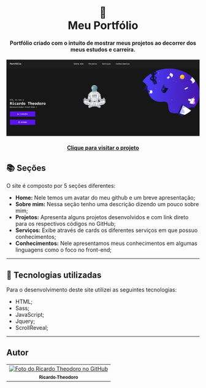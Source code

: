 <h1 align="center">
  📰<br>Meu Portfólio
</h1>

<h4 align="center">
  Portfólio criado com o intuito de mostrar meus projetos ao decorrer dos meus estudos e carreira.
</h4>

![Resultado final do projeto](assets/image/Resultado-Final.png)

<h4 align="center"><a href="https://rictheodoro.github.io/portfolio-theo/">Clique para visitar o projeto</a></h4>

## 📚 Seções

O site é composto por 5 seções diferentes:

- **Home:** Nele temos um avatar do meu github e um breve apresentação;
- **Sobre mim:** Nessa seção tenho uma descrição dizendo um pouco sobre mim;
- **Projetos:** Apresenta alguns projetos desenvolvidos e com link direto para os respectivos códigos no GitHub;
- **Serviços:** Exibe através de cards os diferentes serviços em que possuo conhecimentos;
- **Conhecimentos:** Nele apresentamos meus conhecimentos em algumas linguagens como o foco no front-end;

---

## 💼 Tecnologias utilizadas

Para o desenvolvimento deste site utilizei as seguintes tecnologias:

- HTML;
- Sass;
- JavaScript;
- Jquery;
- ScrollReveal;

---

## Autor<br>

<table>
  <tr>
    <td align="center">
      <a href="https://github.com/Rictheodoro">
        <img src="https://github.com/Rictheodoro.png" width="100px;" alt="Foto do Ricardo Theodoro no GitHub"/><br>
        <sub>
          <b>Ricardo Theodoro</b>
        </sub>
      </a>
    </td>
  </tr>
</table>
